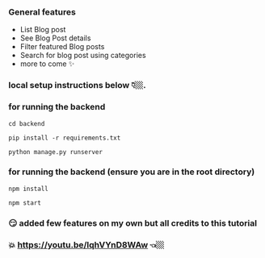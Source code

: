 
### General features
 - List Blog post
 - See Blog Post details
 -  Filter featured Blog posts
 -  Search for blog post using categories
 -  more to come ✨

### local setup instructions below 👇🏼.


### for running the backend

```
cd backend

pip install -r requirements.txt

python manage.py runserver

```
### for running the backend (ensure you are in the root directory)

```
npm install

npm start

```


### 😏 added few features on my own  but all credits to this tutorial  
### 💥 https://youtu.be/lqhVYnD8WAw 👈🏼
